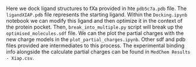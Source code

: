 Here we dock ligand structures to fXa provided in hte `pdb5c7a.pdb` file. The `ligandXIAP.pdb` file represents the starting ligand.
Within the `Docking.ipynb` notebook we can modify this ligand and then optimize it in the context of the protein pocket.
Then, `break_into_multiple.py` script will break up the `optimised_molecules.sdf` file. We can the plot the partial charges
with the new charge models in the `plot_partial_charges.ipynb`. Other sdf and pdb files provided are intermediates to this process. 
The experimental binding info alongside the calculate partial charges can be found in `MedChem Results - Xiap.csv`.